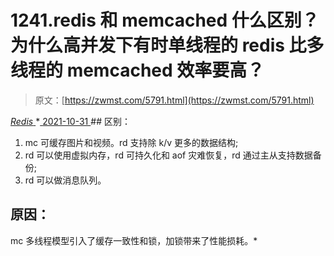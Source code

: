 <!--yml
category: 未分类
date: 0001-01-01 00:00:00
--->

# 1241.redis 和 memcached 什么区别？为什么高并发下有时单线程的 redis 比多线程的 memcached 效率要高？

> 原文：[https://zwmst.com/5791.html](https://zwmst.com/5791.html)

   [ *Redis* ](https://zwmst.com/redis)*[ <time datetime="2021-11-01T00:09:49+08:00"> 2021-10-31 </time> ](https://zwmst.com/5791.html)  ## 区别：

1.  mc 可缓存图片和视频。rd 支持除 k/v 更多的数据结构;
2.  rd 可以使用虚拟内存，rd 可持久化和 aof 灾难恢复，rd 通过主从支持数据备份;
3.  rd 可以做消息队列。

## 原因：

mc 多线程模型引入了缓存一致性和锁，加锁带来了性能损耗。*